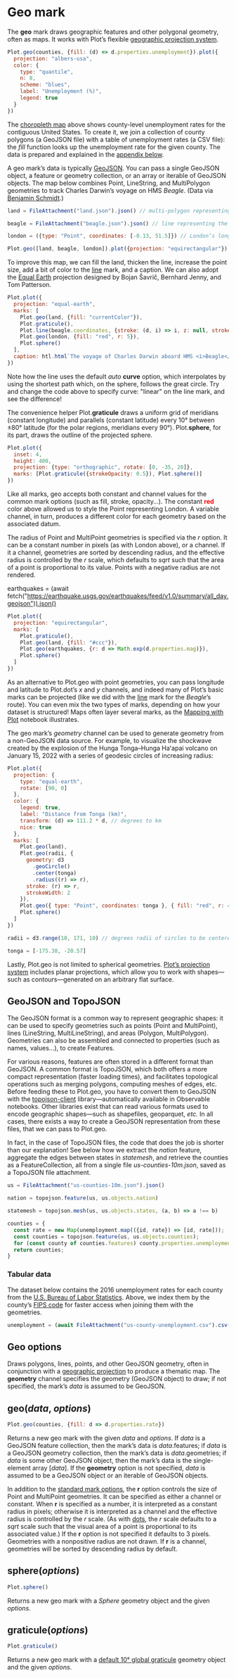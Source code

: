 # Geo mark

The **geo** mark draws geographic features and other polygonal geometry, often as maps. It works with Plot’s flexible [geographic projection system](https://observablehq.com/@observablehq/plot-projections${location.search}).

```js
Plot.geo(counties, {fill: (d) => d.properties.unemployment}).plot({
  projection: "albers-usa",
  color: {
    type: "quantile",
    n: 8,
    scheme: "blues",
    label: "Unemployment (%)",
    legend: true
  }
})
```

The [choropleth map](https://en.wikipedia.org/wiki/Choropleth_map) above shows county-level unemployment rates for the contiguous United States. To create it, we join a collection of county polygons (a GeoJSON file) with a table of unemployment rates (a CSV file): the _fill_ function looks up the unemployment rate for the given county. The data is prepared and explained in the [appendix below](#appendix).

A geo mark’s data is typically [GeoJSON](https://geojson.org/). You can pass a single GeoJSON object, a feature or geometry collection, or an array or iterable of GeoJSON objects. The map below combines Point, LineString, and MultiPolygon geometries to track Charles Darwin’s voyage on HMS _Beagle_. (Data via [Benjamin Schmidt](https://observablehq.com/@bmschmidt/data-driven-projections-darwins-world).)

```js
land = FileAttachment("land.json").json() // multi-polygon representing land area
```

```js
beagle = FileAttachment("beagle.json").json() // line representing the Beagle’s route
```

```js
london = ({type: "Point", coordinates: [-0.13, 51.5]}) // London’s longitude and latitude
```

```js
Plot.geo([land, beagle, london]).plot({projection: "equirectangular"})
```

To improve this map, we can fill the land, thicken the line, increase the point size, add a bit of color to the [line](./line.md) mark, and a caption. We can also adopt the [Equal Earth](https://equal-earth.com/equal-earth-projection.html) projection designed by Bojan Šavrič, Bernhard Jenny, and Tom Patterson.

```js
Plot.plot({
  projection: "equal-earth",
  marks: [
    Plot.geo(land, {fill: "currentColor"}),
    Plot.graticule(),
    Plot.line(beagle.coordinates, {stroke: (d, i) => i, z: null, strokeWidth: 2}),
    Plot.geo(london, {fill: "red", r: 5}),
    Plot.sphere()
  ],
  caption: htl.html`The voyage of Charles Darwin aboard HMS <i>Beagle</i>, 1831–1836.`
})
```

Note how the line uses the default _auto_ **curve** option, which interpolates by using the shortest path which, on the sphere, follows the great circle. Try and change the code above to specify curve: "linear" on the line mark, and see the difference!

The convenience helper Plot.**graticule** draws a uniform grid of meridians (constant longitude) and parallels (constant latitude) every 10° between ±80° latitude (for the polar regions, meridians every 90°). Plot.**sphere**, for its part, draws the outline of the projected sphere.

```js
Plot.plot({
  inset: 4,
  height: 400,
  projection: {type: "orthographic", rotate: [0, -35, 20]},
  marks: [Plot.graticule({strokeOpacity: 0.5}), Plot.sphere()]
})
```

Like all marks, geo accepts both constant and channel values for the common mark options (such as fill, stroke, opacity…). The constant <b style="color: red;">red</b> color above allowed us to style the Point representing London. A variable channel, in turn, produces a different color for each geometry based on the associated datum.

The radius of Point and MultiPoint geometries is specified via the *r* option. It can be a constant number in pixels (as with London above), or a channel. If it a channel, geometries are sorted by descending radius, and the effective radius is controlled by the _r_ scale, which defaults to _sqrt_ such that the area of a point is proportional to its value. Points with a negative radius are not rendered.

earthquakes = (await fetch("https://earthquake.usgs.gov/earthquakes/feed/v1.0/summary/all_day.geojson")).json()

```js
Plot.plot({
  projection: "equirectangular",
  marks: [
    Plot.graticule(),
    Plot.geo(land, {fill: "#ccc"}),
    Plot.geo(earthquakes, {r: d => Math.exp(d.properties.mag)}),
    Plot.sphere()
  ]
})
```

As an alternative to Plot.geo with point geometries, you can pass longitude and latitude to Plot.dot’s _x_ and _y_ channels, and indeed many of Plot’s basic marks can be projected (like we did with the [line](./line.md) mark for the _Beagle_’s route). You can even mix the two types of marks, depending on how your dataset is structured! Maps often layer several marks, as the [Mapping with Plot](../features/projections.md) notebook illustrates.

The geo mark’s _geometry_ channel can be used to generate geometry from a non-GeoJSON data source. For example, to visualize the shockwave created by the explosion of the Hunga Tonga–Hunga Haʻapai volcano on January 15, 2022 with a series of geodesic circles of increasing radius:

```js
Plot.plot({
  projection: {
    type: "equal-earth",
    rotate: [90, 0]
  },
  color: {
    legend: true,
    label: "Distance from Tonga (km)",
    transform: (d) => 111.2 * d, // degrees to km
    nice: true
  },
  marks: [
    Plot.geo(land),
    Plot.geo(radii, {
      geometry: d3
        .geoCircle()
        .center(tonga)
        .radius((r) => r),
      stroke: (r) => r,
      strokeWidth: 2
    }),
    Plot.geo({ type: "Point", coordinates: tonga }, { fill: "red", r: 4 }),
    Plot.sphere()
  ]
})
```

```js
radii = d3.range(10, 171, 10) // degrees radii of circles to be centered around Tonga
```

```js
tonga = [-175.38, -20.57]
```

Lastly, Plot.geo is not limited to spherical geometries. [Plot’s projection system](../features/projections.md) includes planar projections, which allow you to work with shapes—such as contours—generated on an arbitrary flat surface.

## GeoJSON and TopoJSON

The GeoJSON format is a common way to represent geographic shapes: it can be used to specify geometries such as points (Point and MultiPoint), lines (LineString, MultiLineString), and areas (Polygon, MultiPolygon). Geometries can also be assembled and connected to properties (such as names, values…), to create Features.

For various reasons, features are often stored in a different format than GeoJSON. A common format is TopoJSON, which both offers a more compact representation (faster loading times), and facilitates topological operations such as merging polygons, computing meshes of edges, etc. Before feeding these to Plot.geo, you have to convert them to GeoJSON with the [topojson-client](https://github.com/topojson/topojson-client) library—automatically available in Observable notebooks. Other libraries exist that can read various formats used to encode geographic shapes—such as shapefiles, geoparquet, _etc._ In all cases, there exists a way to create a GeoJSON representation from these files, that we can pass to Plot.geo.

In fact, in the case of TopoJSON files, the code that does the job is shorter than our explanation! See below how we extract the *nation* feature, aggregate the edges between states in *statemesh*, and retrieve the counties as a FeatureCollection, all from a single file *us-counties-10m.json*, saved as a TopoJSON file attachment.

```js
us = FileAttachment("us-counties-10m.json").json()
```

```js
nation = topojson.feature(us, us.objects.nation)
```

```js
statemesh = topojson.mesh(us, us.objects.states, (a, b) => a !== b)
```

```js
counties = {
  const rate = new Map(unemployment.map(({id, rate}) => [id, rate]));
  const counties = topojson.feature(us, us.objects.counties);
  for (const county of counties.features) county.properties.unemployment = rate.get(county.id);
  return counties;
}
```

### Tabular data

The dataset below contains the 2016 unemployment rates for each county from the [U.S. Bureau of Labor Statistics](https://www.bls.gov/lau/tables.htm). Above, we index them by the county’s [FIPS code](https://en.wikipedia.org/wiki/FIPS_county_code) for faster access when joining them with the geometries.

```js
unemployment = (await FileAttachment("us-county-unemployment.csv").csv()).map(({rate, ...rest}) => ({...rest, rate: +rate}))
```

## Geo options

Draws polygons, lines, points, and other GeoJSON geometry, often in conjunction with a [geographic projection](#projection-options) to produce a thematic map. The **geometry** channel specifies the geometry (GeoJSON object) to draw; if not specified, the mark’s *data* is assumed to be GeoJSON.

## geo(*data*, *options*)

```js
Plot.geo(counties, {fill: d => d.properties.rate})
```

Returns a new geo mark with the given *data* and *options*. If *data* is a GeoJSON feature collection, then the mark’s data is *data*.features; if *data* is a GeoJSON geometry collection, then the mark’s data is *data*.geometries; if *data* is some other GeoJSON object, then the mark’s data is the single-element array [*data*]. If the **geometry** option is not specified, *data* is assumed to be a GeoJSON object or an iterable of GeoJSON objects.

In addition to the [standard mark options](#marks), the **r** option controls the size of Point and MultiPoint geometries. It can be specified as either a channel or constant. When **r** is specified as a number, it is interpreted as a constant radius in pixels; otherwise it is interpreted as a channel and the effective radius is controlled by the *r* scale. (As with [dots](#dot), the *r* scale defaults to a *sqrt* scale such that the visual area of a point is proportional to its associated value.) If the **r** option is not specified it defaults to 3 pixels. Geometries with a nonpositive radius are not drawn. If **r** is a channel, geometries will be sorted by descending radius by default.

## sphere(*options*)

```js
Plot.sphere()
```

Returns a new geo mark with a *Sphere* geometry object and the given *options*.

## graticule(*options*)

```js
Plot.graticule()
```

Returns a new geo mark with a [default 10° global graticule](https://github.com/d3/d3-geo/blob/main/README.md#geoGraticule10) geometry object and the given *options*.
